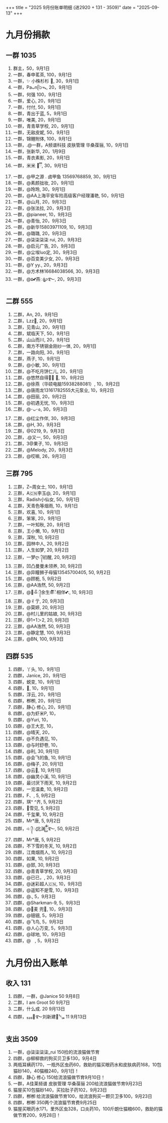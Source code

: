 +++
title = "2025 9月份账单明细 (进2920 + 131 - 3509)"
date = "2025-09-13"
+++

# 九月份捐款

## 一群 1035

1. 群主，50，9月1日
2. 一群，春申茗茶, 100，9月1日
3. 一群，✨ 小株杉杉 🐬, 30，9月1日
4. 一群，Paᴗnᥫᩣᯓ, 20，9月1日
5. 一群，何强 100，9月1日
6. 一群，爱心, 20，9月1日
7. 一群，付付, 50，9月1日
8. 一群，青出于蓝, 5，9月1日
9. 一群，唯美, 20，9月1日
10. 一群，青青草学校, 20，9月1日
11. 一群，无敌皮妮, 50，9月1日
12. 一群，锦鲤附体, 100，9月1日
13. 一群，.@一群，A频谱科技 皮肤管理 华桑葆骊, 10，9月1日
14. 一群，张新华, 20，1月9日
15. 一群，青衣素影, 20，9月1日
16. 一群，米米  🌝ྀི, 30，9月1日
17. 一群，@甲之源 . 卤甲鱼 13569768859, 30，9月1日
18. 一群，@素颜拙妆, 20，9月1日
19. 一群，@玲玲, 30，9月1日
20. 一群，@AA上海平安车险高级客户经理潘艳, 50，9月1日
21. 一群，@山月, 20，9月3日
22. 一群，@张法拉, 20，9月3日
23. 一群，@pianeer, 10，9月3日
24. 一群，@青怡, 20，9月3日
25. 一群，@新华15803971109, 10，9月3日
26. 一群，@璐璐, 20，9月3日
27. 一群，@柒柒柒柒 rui, 20，9月3日
28. 一群，@启元广告, 20，9月3日
29. 一群，@尘埃luo定, 30，9月3日
30. 一群，@百变美少女, 20，9月3日
32. 一群，@Y yy., 20，9月3日
33. 一群，@方术林16684038566, 30，9月3日
34. 一群，@۵💕燕ꦿ℘࿐, 20，9月3日

## 二群 555
1. 二群，An, 20，9月1日
2. 二群，Lzz💖, 20，9月1日
3. 二群，见青山, 20，9月1日
4. 二群，斌临天下, 50，9月1日
5. 二群，山山而川, 20，9月1日
6. 二群，南方不锈钢金刚纱一体, 20，9月1日
7. 二群，一路向阳, 30，9月1日
8. 二群，燕子, 10，9月1日
9. 二群，@小敏, 30，9月1日
10. 二群，@不吃月饼仁儿, 20，9月1日
11. 二群，@悠然自得🌅🌅 🌅, 10，9月2日
12. 二群，@徐燕（华硕电脑15938288081）, 10，9月2日
13. 二群，@唐雨龙13161782555大元泵业, 10，9月2日
14. 二群，@田丽, 20，9月2日
15. 二群，@初遇无忧, 10，9月3日
16. 二群，@･ᴗ･꧞, 30，9月3日
17. 二群，@红尘作伴, 30，9月3日
18. 二群，@H, 30，9月3日
19. 二群，@0219, 9，9月3日
20. 二群，.@又一, 50，9月3日
21. 二群，3@果子, 10，9月3日
22. 二群，@Melody, 20，9月3日
23. 二群，@哎嘛, 26，9月3日

## 三群 795
1. 三群，Z~周女士, 100，9月1日
2. 三群，A🇨🇳李玉@, 20，9月1日
3. 三群，Radish小仙女, 50，9月1日
4. 三群，天青色等烟雨, 10，9月1日
5. 三群，欢喜, 10，9月1日
6. 三群，笨笨, 20，9月1日
7. 三群，一叶知秋, 20，9月1日
8. 三群，王小懒, 10，9月1日
9. 三群，深秋, 10, 9月2日
10. 三群，园林中人, 20, 9月2日
11. 三群，人生如梦, 20, 9月2日
12. 三群，一梦ღ᭄初醒, 20, 9月2日
13. 三群，凹凸曼曼未领养, 30, 9月2日
14. 三群，@异瞳狮子母猫13545700405, 50, 9月2日
15. 三群，@顾栀, 5, 9月2日
16. 三群，@AA浩然, 50, 9月2日
17. 三群，@💞ঞᩚ᭄余生ꕥ້໌ᮨ相伴💕:, 10, 9月3日
18. 三群，@彳亍, 20, 9月3日
19. 三群，@莫婷, 20, 9月3日
20. 三群，@村儿里的姑娘, 30, 9月3日
21. 三群，@1+1＞2, 20, 9月3日
22. 三群，@AA浩然, 50, 9月3日
23. 三群，@静定慧, 100, 9月3日
24. 三群，@BN, 100, 9月3日

## 四群 535
1. 四群，丫头, 10，9月1日
2. 四群，Janice, 20，9月1日
3. 四群，蜕变, 10，9月1日
4. 四群，🎄, 10，9月1日
5. 四群，浮云, 20，9月1日
6. 四群，栁栁, 20，9月1日
7. 四群，静心  修心, 20，9月1日
8. 四群，@为虾米P, 10，
9. 四群，@Yuri, 10，
10. 四群，@王大志, 10，
11. 四群，@晴天, 20，
12. 四群，@不负遇见, 10，
13. 四群，@与时舒卷, 10，
14. 四群，@利, 30, 9月1日
15. 四群，@会飞的鱼, 10, 9月1日
16. 四群，@梅子, 20, 9月1日
17. 四群，@云🌸, 10, 9月1日
18. 四群，@幽灵小溪, 10, 9月1日
19. 四群，最讨厌下雨天, 10, 9月2日
20. 四群，一览温柔, 10, 9月2日
21. 四群，F、, 5, 9月2日
22. 四群，琪^ ^齐, 5, 9月2日
23. 四群，🍂雪见, 5, 9月2日
24. 四群，千玺果, 10, 9月2日
25. 四群，Mr*唐, 5, 9月2日
26. 四群，এ᭄ꦿ北渊ོྂཾ࿆࿐, 50, 9月2日
27. 四群，Mr*唐, 5, 9月2日
28. 四群，不下雪的冬天, 10, 9月2日
29. 四群，江南烟雨人, 10, 9月2日
30. 四群，如果, 10, 9月2日
31. 四群，@郅, 30, 9月3日
32. 四群，@青青草学校, 20, 9月3日
33. 四群，@已已，, 20，9月3日
34. 四群，@迷彩超人🇨🇳, 10，9月3日
35. 四群，@遥知不是雪, 10，9月3日
36. 四群，@., 5，9月3日
37. 四群，@Sharkman-9, 5，9月3日
38. 四群，@🐷麦   兜🌻, 10，9月3日
39. 四群，@钿钿, 5，9月3日
40. 四群，@飞鸟, 5，9月3日
41. 四群，@人心万变, 5，9月3日
42. 四群，@球地, 10，9月3日
43. 四群，@ㅤ, 5，9月3日

# 九月份出入账单 
## 收入 131
1. 四群，一群，@Janice 50 9月8日
2. 二群，I am Groot 50 9月7日
3. 二群，什么成. 20 9月13日
4. 四群，₅₂₀💞࿐刘新建🦹¹ᶟ₁₄ 11 9月13日

## 支出 3509
1. 一群，@柒柒柒柒_rui 150捡的流浪猫做节育
2. 四群，@柳柳救的狗买贝卫多130，9月4日
3. 两瓶耳螨药170，一瓶外区虫药60，救助的猫买眼药水和皮肤病药168，10包猫砂140，40猫粮240，9月1日！
4. 四群，静心  修心 150给流浪猫做节育9月10日！
5. 一群，A佳莱频谱 皮肤管理 华桑葆骊 200给流浪猫做节育9月23日
6. 猫屋买10包猫砂140，买拉肚子药102，9月23日
7. 四群，栁栁 给流浪猫做节育100，给流浪狗买一颗贝卫多100，9月23日
8. 四群，栁栁 350两个流浪猫节育费9月25日
9. 猫屋买眼药水171，里外区虫328，口炎药10，100斤朗仕猫粮600，救助的猫做节育200，9月28日！